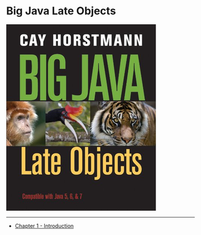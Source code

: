 # Big Java Late Objects

![cover](cover.jpg)

---

- [Chapter 1 - Introduction](src/progsolutions/ch01/README.md)
